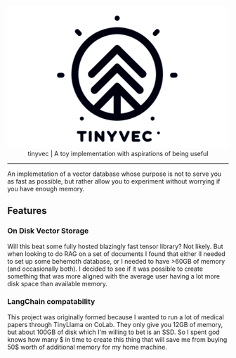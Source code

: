 <div align="center">

[![logo](https://raw.githubusercontent.com/xmaayy/tinyvec/master/static/logo.png)](https://github.com/xmaayy/tinyvec)
tinyvec | A toy implementation with aspirations of being useful

</div>

---

An implemetation of a vector database whose purpose is not to serve you as fast as possible, but rather allow you to experiment without worrying if you have enough memory.  

## Features
### On Disk Vector Storage
Will this beat some fully hosted blazingly fast tensor library? Not likely. But when looking to do RAG on a set of documents I found that either II needed to set up some behemoth database, or I needed to have >60GB of memory (and occasionally both). I decided to see if it was possible to create something that was more aligned with the average user having a lot more disk space than available memory.

### LangChain compatability
This project was originally formed because I wanted to run a lot of medical papers through TinyLlama on CoLab. They only give you 12GB of memory, but about 100GB of disk which I'm willing to bet is an SSD. So I spent god knows how many $ in time to create this thing that will save me from buying 50$ worth of additional memory for my home machine.